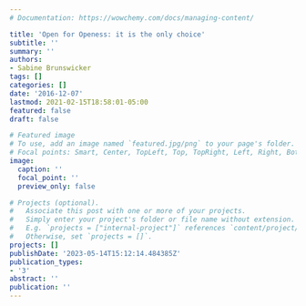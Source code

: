 ```yaml
---
# Documentation: https://wowchemy.com/docs/managing-content/

title: 'Open for Openess: it is the only choice'
subtitle: ''
summary: ''
authors:
- Sabine Brunswicker
tags: []
categories: []
date: '2016-12-07'
lastmod: 2021-02-15T18:58:01-05:00
featured: false
draft: false

# Featured image
# To use, add an image named `featured.jpg/png` to your page's folder.
# Focal points: Smart, Center, TopLeft, Top, TopRight, Left, Right, BottomLeft, Bottom, BottomRight.
image:
  caption: ''
  focal_point: ''
  preview_only: false

# Projects (optional).
#   Associate this post with one or more of your projects.
#   Simply enter your project's folder or file name without extension.
#   E.g. `projects = ["internal-project"]` references `content/project/deep-learning/index.md`.
#   Otherwise, set `projects = []`.
projects: []
publishDate: '2023-05-14T15:12:14.484385Z'
publication_types:
- '3'
abstract: ''
publication: ''
---
```

